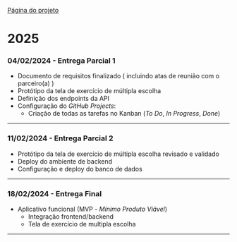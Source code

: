 [Página do projeto](https://projetos-si-iftm.github.io/)

# 2025


### **04/02/2024** - **Entrega Parcial 1**  
- Documento de requisitos finalizado ( incluindo atas de reunião com o parceiro(a) ) 
- Protótipo da tela de exercício de múltipla escolha
- Definição dos endpoints da API  
- Configuração do *GitHub Projects*:  
  - Criação de todas as tarefas no Kanban (*To Do*, *In Progress*, *Done*)  

---

### **11/02/2024** - **Entrega Parcial 2**  
- Protótipo da tela de exercício de múltipla escolha revisado e validado  
- Deploy do ambiente de backend  
- Configuração e deploy do banco de dados  

---

### **18/02/2024** - **Entrega Final**  
- Aplicativo funcional (MVP - *Mínimo Produto Viável*)  
  - Integração frontend/backend  
  - Tela de exercício de multipla escolha  

---
